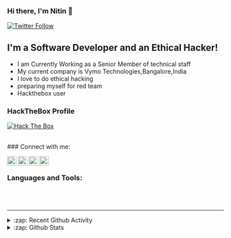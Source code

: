 ### Hi there, I'm Nitin  👋
<link rel="stylesheet" href="https://cdn.jsdelivr.net/gh/konpa/devicon@master/devicon.min.css">

[![Twitter Follow](https://img.shields.io/twitter/follow/nitinrkz?color=1DA1F2&logo=twitter&style=for-the-badge)](https://twitter.com/intent/follow?original_referer=https%3A%2F%2Fgithub.com%2FcodeSTACKr&screen_name=nitinrkz)

## I'm a Software Developer and an Ethical Hacker!

- I am Currently Working as a Senior Member of technical staff 
- My current company is Vymo Technologies,Bangalore,India
- I love to do ethical hacking 
- preparing myself for red team 
- Hackthebox user

### HackTheBox Profile


[<img src="http://www.hackthebox.eu/badge/image/64053" alt="Hack The Box">](https://www.hackthebox.eu/home/users/profile/64053)

<br/>
### Connect with me:


[<img align="left" alt="codeSTACKr | Twitter" width="22px" src="https://cdn.jsdelivr.net/npm/simple-icons@v3/icons/twitter.svg" />][twitter]
[<img align="left" alt="codeSTACKr | LinkedIn" width="22px" src="https://cdn.jsdelivr.net/npm/simple-icons@v3/icons/linkedin.svg" />][linkedin]
[<img align="left" alt="codeSTACKr | Instagram" width="22px" src="https://cdn.jsdelivr.net/npm/simple-icons@v3/icons/instagram.svg" />][instagram]
[<img align="left" alt="codeSTACKr | Instagram" width="22px" src="https://cdn.jsdelivr.net/npm/simple-icons@v3/icons/facebook.svg" />][facebook]

<br />

### Languages and Tools:

<br />
<i class="devicon-java-plain-wordmark"></i>
<i class="devicon-cplusplus-plain-wordmark"></i>
<i class="devicon-python-plain-wordmark"></i>
<i class="devicon-docker-plain-wordmark"></i>
<i class="devicon-mongodb-plain-wordmark"></i>
<i class="devicon-mysql-plain"></i>
<br/>
<i class="devicon-linux-plain"></i>
<i class="devicon-ubuntu-plain"></i>
<i class="devicon-debian-plain-wordmark"></i>
<i class="devicon-pycharm-plain"></i>
<i class="devicon-oracle-original"></i>
<i class="devicon-git-plain-wordmark"></i>
<i class="devicon-github-plain-wordmark"></i>
<i class="devicon-gradle-plain-wordmark"></i>
<i class="devicon-intellij-plain-wordmark"></i>
<i class="devicon-atom-original"></i>
<i class="devicon-npm-original-wordmark"></i>
<i class="devicon-slack-plain-wordmark"></i>
<i class="devicon-bitbucket-plain"></i>
<i class="devicon-confluence-plain"></i>


---


<details>
  <summary>:zap: Recent Github Activity</summary>
  
<!--START_SECTION:activity-->
<!--END_SECTION:activity-->

</details>

<details>
  <summary>:zap: Github Stats</summary>

  <img align="left" alt="codeSTACKr's Github Stats" src="https://github-readme-stats.codestackr.vercel.app/api?username=niting3c&show_icons=true&hide_border=true" />

</details>


[twitter]: https://twitter.com/nitinrkz
[instagram]: https://instagram.com/niting3c
[linkedin]: https://linkedin.com/in/niting3c
[reactplaylist]: https://www.youtube.com/playlist?list=PLkwxH9e_vrAK4TdffpxKY3QGyHCpxFcQ0
[facebook]: https://www.facebook.com/niting3c